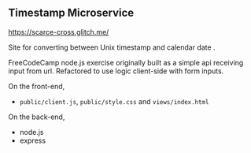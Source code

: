 Timestamp Microservice
------------
https://scarce-cross.glitch.me/

Site for converting between Unix timestamp and calendar date .

FreeCodeCamp node.js exercise originally built as a simple api receiving input from url. Refactored to use logic client-side with form inputs.

On the front-end,
- `public/client.js`, `public/style.css` and `views/index.html`

On the back-end,
- node.js
- express


